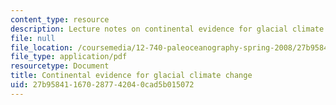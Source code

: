 ```yaml
---
content_type: resource
description: Lecture notes on continental evidence for glacial climate change.
file: null
file_location: /coursemedia/12-740-paleoceanography-spring-2008/27b958411670287742040cad5b015072_lec11.pdf
file_type: application/pdf
resourcetype: Document
title: Continental evidence for glacial climate change
uid: 27b95841-1670-2877-4204-0cad5b015072
---
```

